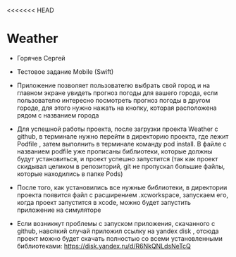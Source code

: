 <<<<<<< HEAD
# Weather

- Горячев Сергей

 - Тестовое задание Mobile (Swift)

- Приложение позволяет пользователю выбрать свой город и на главном экране увидеть прогноз погоды для вашего города, если пользователю интересно посмотреть прогноз погоды в другом городе, для этого нужно нажать на кнопку, которая расположена рядом с названием города

-  Для успешной работы проекта, после загрузки проекта Weather с github, в терминале нужно перейти в директорию проекта, где лежит Podfile , затем выполнить в терминале команду pod install. В файле с названием podfile уже прописаны библиотеки, которые должны будут установиться, и проект успешно запустится (так как проект скидывал целиком в репозиторий, git не пропускал большие файлы, которые находились в папке Pods)

- После того, как установились все нужные библиотеки, в директории проекта появится файл с расширением .xcworkspace, запускаем его, когда проект запустится в xcode, можно будет запустить приложение на симуляторе

- Если возникнут проблемы с запуском приложения, скачанного с github, навсякий случай приложил ссылку на  yandex disk , отсюда проект можно будет скачать полностью со всеми установленными библиотеками:  https://disk.yandex.ru/d/R6NkQNLdsNeTcQ
